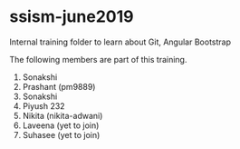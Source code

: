 # ssism-june2019
Internal training folder to learn about Git, Angular Bootstrap

The following members are part of this training.

1. Sonakshi
2. Prashant (pm9889)
1. Sonakshi 
3. Piyush 232
4. Nikita (nikita-adwani)
5. Laveena (yet to join)
6. Suhasee (yet to join)
